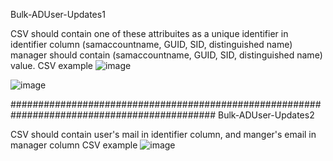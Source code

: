 Bulk-ADUser-Updates1

CSV should contain one of these attribuites as a unique identifier in identifier column (samaccountname, GUID, SID, distinguished name)
manager should contain (samaccountname, GUID, SID, distinguished name) value.
CSV example
![image](https://github.com/PSGuy-x64/Bulk-ADUser-Updates/assets/130890375/095ed61b-e8ae-4f0d-ae8a-7994e6e3fa27)

![image](https://github.com/PSGuy-x64/Bulk-ADUser-Updates/assets/130890375/5e3e2b7f-0546-4e34-9ac1-fd76d0a877c1)



#############################################################################################
Bulk-ADUser-Updates2

CSV should contain user's mail in identifier column, 
and manger's email in manager column
CSV example
![image](https://github.com/PSGuy-x64/Bulk-ADUser-Updates/assets/130890375/2d106794-25ef-4ea8-a573-7066c73c7a0a)
